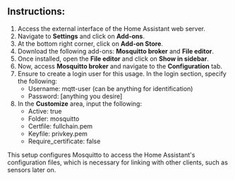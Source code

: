 ## Instructions:

1. Access the external interface of the Home Assistant web server.
2. Navigate to **Settings** and click on **Add-ons**.
3. At the bottom right corner, click on **Add-on Store**.
4. Download the following add-ons: **Mosquitto broker** and **File editor**.
5. Once installed, open the **File editor** and click on **Show in sidebar**.
6. Now, access **Mosquitto broker** and navigate to the **Configuration** tab.
7. Ensure to create a login user for this usage. In the login section, specify the following:
   - Username: mqtt-user (can be anything for identification)
   - Password: [anything you desire]
8. In the **Customize** area, input the following:
   - Active: true
   - Folder: mosquitto
   - Certfile: fullchain.pem
   - Keyfile: privkey.pem
   - Require_certificate: false

This setup configures Mosquitto to access the Home Assistant's configuration files, which is necessary for linking with other clients, such as sensors later on.
